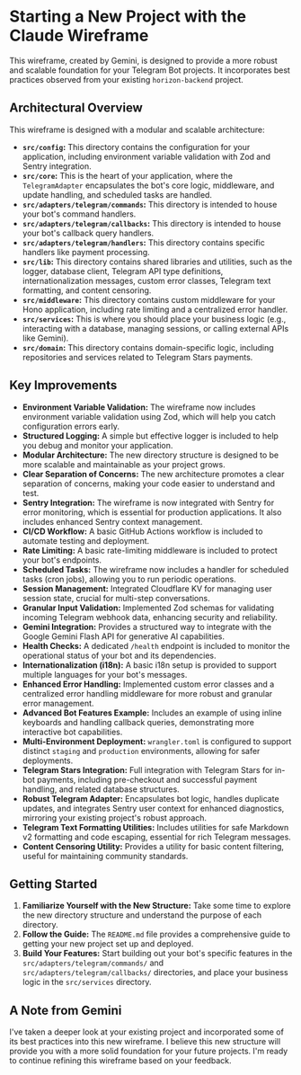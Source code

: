 # Starting a New Project with the Claude Wireframe

This wireframe, created by Gemini, is designed to provide a more robust and scalable foundation for your Telegram Bot projects. It incorporates best practices observed from your existing `horizon-backend` project.

## Architectural Overview

This wireframe is designed with a modular and scalable architecture:

*   **`src/config`:** This directory contains the configuration for your application, including environment variable validation with Zod and Sentry integration.
*   **`src/core`:** This is the heart of your application, where the `TelegramAdapter` encapsulates the bot's core logic, middleware, and update handling, and scheduled tasks are handled.
*   **`src/adapters/telegram/commands`:** This directory is intended to house your bot's command handlers.
*   **`src/adapters/telegram/callbacks`:** This directory is intended to house your bot's callback query handlers.
*   **`src/adapters/telegram/handlers`:** This directory contains specific handlers like payment processing.
*   **`src/lib`:** This directory contains shared libraries and utilities, such as the logger, database client, Telegram API type definitions, internationalization messages, custom error classes, Telegram text formatting, and content censoring.
*   **`src/middleware`:** This directory contains custom middleware for your Hono application, including rate limiting and a centralized error handler.
*   **`src/services`:** This is where you should place your business logic (e.g., interacting with a database, managing sessions, or calling external APIs like Gemini).
*   **`src/domain`:** This directory contains domain-specific logic, including repositories and services related to Telegram Stars payments.

## Key Improvements

*   **Environment Variable Validation:** The wireframe now includes environment variable validation using Zod, which will help you catch configuration errors early.
*   **Structured Logging:** A simple but effective logger is included to help you debug and monitor your application.
*   **Modular Architecture:** The new directory structure is designed to be more scalable and maintainable as your project grows.
*   **Clear Separation of Concerns:** The new architecture promotes a clear separation of concerns, making your code easier to understand and test.
*   **Sentry Integration:** The wireframe is now integrated with Sentry for error monitoring, which is essential for production applications. It also includes enhanced Sentry context management.
*   **CI/CD Workflow:** A basic GitHub Actions workflow is included to automate testing and deployment.
*   **Rate Limiting:** A basic rate-limiting middleware is included to protect your bot's endpoints.
*   **Scheduled Tasks:** The wireframe now includes a handler for scheduled tasks (cron jobs), allowing you to run periodic operations.
*   **Session Management:** Integrated Cloudflare KV for managing user session state, crucial for multi-step conversations.
*   **Granular Input Validation:** Implemented Zod schemas for validating incoming Telegram webhook data, enhancing security and reliability.
*   **Gemini Integration:** Provides a structured way to integrate with the Google Gemini Flash API for generative AI capabilities.
*   **Health Checks:** A dedicated `/health` endpoint is included to monitor the operational status of your bot and its dependencies.
*   **Internationalization (i18n):** A basic i18n setup is provided to support multiple languages for your bot's messages.
*   **Enhanced Error Handling:** Implemented custom error classes and a centralized error handling middleware for more robust and granular error management.
*   **Advanced Bot Features Example:** Includes an example of using inline keyboards and handling callback queries, demonstrating more interactive bot capabilities.
*   **Multi-Environment Deployment:** `wrangler.toml` is configured to support distinct `staging` and `production` environments, allowing for safer deployments.
*   **Telegram Stars Integration:** Full integration with Telegram Stars for in-bot payments, including pre-checkout and successful payment handling, and related database structures.
*   **Robust Telegram Adapter:** Encapsulates bot logic, handles duplicate updates, and integrates Sentry user context for enhanced diagnostics, mirroring your existing project's robust approach.
*   **Telegram Text Formatting Utilities:** Includes utilities for safe Markdown v2 formatting and code escaping, essential for rich Telegram messages.
*   **Content Censoring Utility:** Provides a utility for basic content filtering, useful for maintaining community standards.

## Getting Started

1.  **Familiarize Yourself with the New Structure:** Take some time to explore the new directory structure and understand the purpose of each directory.
2.  **Follow the Guide:** The `README.md` file provides a comprehensive guide to getting your new project set up and deployed.
3.  **Build Your Features:** Start building out your bot's specific features in the `src/adapters/telegram/commands/` and `src/adapters/telegram/callbacks/` directories, and place your business logic in the `src/services` directory.

## A Note from Gemini

I've taken a deeper look at your existing project and incorporated some of its best practices into this new wireframe. I believe this new structure will provide you with a more solid foundation for your future projects. I'm ready to continue refining this wireframe based on your feedback.
